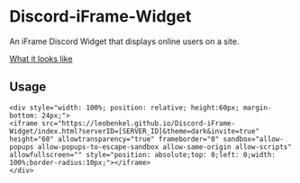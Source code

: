 # Discord-iFrame-Widget
An iFrame Discord Widget that displays online users on a site.

[What it looks like](https://leobenkel.github.io/Discord-iFrame-Widget/index.html?serverID=745529127720714310&theme=dark&invite=true)

## Usage

```
<div style="width: 100%; position: relative; height:60px; margin-bottom: 24px;">
<iframe src="https://leobenkel.github.io/Discord-iFrame-Widget/index.html?serverID=[SERVER_ID]&theme=dark&invite=true" height="60" allowtransparency="true" frameborder="0" sandbox="allow-popups allow-popups-to-escape-sandbox allow-same-origin allow-scripts" allowfullscreen="" style="position: absolute;top: 0;left: 0;width: 100%;border-radius:10px;"></iframe>
</div>
```
